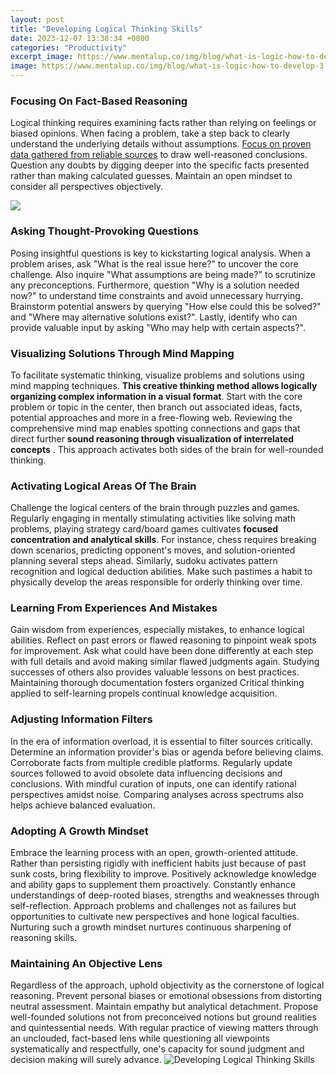 ```yaml
---
layout: post
title: "Developing Logical Thinking Skills"
date: 2023-12-07 13:38:34 +0000
categories: "Productivity"
excerpt_image: https://www.mentalup.co/img/blog/what-is-logic-how-to-develop-3.jpg
image: https://www.mentalup.co/img/blog/what-is-logic-how-to-develop-3.jpg
---
```


### Focusing On Fact-Based Reasoning
Logical thinking requires examining facts rather than relying on feelings or biased opinions. When facing a problem, take a step back to clearly understand the underlying details without assumptions. [Focus on proven data gathered from reliable sources](https://fistore.mysenprints.com/collection/alexandre) to draw well-reasoned conclusions. Question any doubts by digging deeper into the specific facts presented rather than making calculated guesses. Maintain an open mindset to consider all perspectives objectively.

![](https://themindsjournal.com/wp-content/uploads/2020/06/Ways-Develop-Logical-Thinking-Skills.jpg)
### Asking Thought-Provoking Questions
Posing insightful questions is key to kickstarting logical analysis. When a problem arises, ask "What is the real issue here?" to uncover the core challenge. Also inquire "What assumptions are being made?" to scrutinize any preconceptions. Furthermore, question "Why is a solution needed now?" to understand time constraints and avoid unnecessary hurrying. Brainstorm potential answers by querying "How else could this be solved?" and "Where may alternative solutions exist?". Lastly, identify who can provide valuable input by asking "Who may help with certain aspects?".
### Visualizing Solutions Through Mind Mapping
To facilitate systematic thinking, visualize problems and solutions using mind mapping techniques. **This creative thinking method allows logically organizing complex information in a visual format**. Start with the core problem or topic in the center, then branch out associated ideas, facts, potential approaches and more in a free-flowing web. Reviewing the comprehensive mind map enables spotting connections and gaps that direct further **sound reasoning through visualization of interrelated concepts** . This approach activates both sides of the brain for well-rounded thinking.
### Activating Logical Areas Of The Brain
Challenge the logical centers of the brain through puzzles and games. Regularly engaging in mentally stimulating activities like solving math problems, playing strategy card/board games cultivates **focused concentration and analytical skills**. For instance, chess requires breaking down scenarios, predicting opponent's moves, and solution-oriented planning several steps ahead. Similarly, sudoku activates pattern recognition and logical deduction abilities. Make such pastimes a habit to physically develop the areas responsible for orderly thinking over time.
### Learning From Experiences And Mistakes  
Gain wisdom from experiences, especially mistakes, to enhance logical abilities. Reflect on past errors or flawed reasoning to pinpoint weak spots for improvement. Ask what could have been done differently at each step with full details and avoid making similar flawed judgments again. Studying successes of others also provides valuable lessons on best practices. Maintaining thorough documentation fosters organized Critical thinking applied to self-learning propels continual knowledge acquisition.
### Adjusting Information Filters
In the era of information overload, it is essential to filter sources critically. Determine an information provider's bias or agenda before believing claims. Corroborate facts from multiple credible platforms. Regularly update sources followed to avoid obsolete data influencing decisions and conclusions. With mindful curation of inputs, one can identify rational perspectives amidst noise. Comparing analyses across spectrums also helps achieve balanced evaluation.
### Adopting A Growth Mindset 
Embrace the learning process with an open, growth-oriented attitude. Rather than persisting rigidly with inefficient habits just because of past sunk costs, bring flexibility to improve. Positively acknowledge knowledge and ability gaps to supplement them proactively. Constantly enhance understandings of deep-rooted biases, strengths and weaknesses through self-reflection. Approach problems and challenges not as failures but opportunities to cultivate new perspectives and hone logical faculties. Nurturing such a growth mindset nurtures continuous sharpening of reasoning skills.
### Maintaining An Objective Lens
Regardless of the approach, uphold objectivity as the cornerstone of logical reasoning. Prevent personal biases or emotional obsessions from distorting neutral assessment. Maintain empathy but analytical detachment. Propose well-founded solutions not from preconceived notions but ground realities and quintessential needs. With regular practice of viewing matters through an unclouded, fact-based lens while questioning all viewpoints systematically and respectfully, one's capacity for sound judgment and decision making will surely advance.
![Developing Logical Thinking Skills](https://www.mentalup.co/img/blog/what-is-logic-how-to-develop-3.jpg)